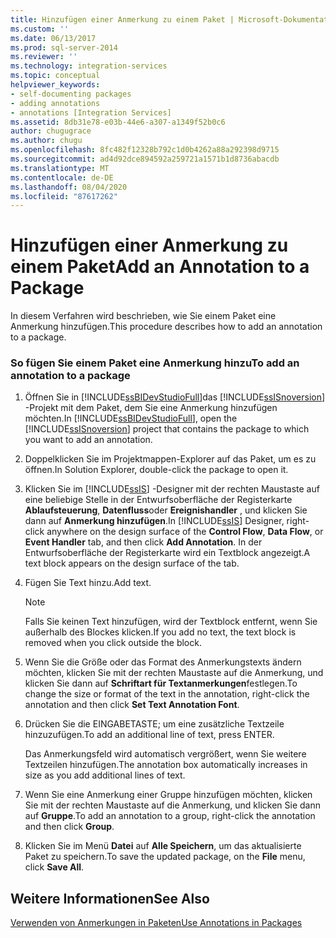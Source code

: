 ```yaml
---
title: Hinzufügen einer Anmerkung zu einem Paket | Microsoft-Dokumentation
ms.custom: ''
ms.date: 06/13/2017
ms.prod: sql-server-2014
ms.reviewer: ''
ms.technology: integration-services
ms.topic: conceptual
helpviewer_keywords:
- self-documenting packages
- adding annotations
- annotations [Integration Services]
ms.assetid: 8db31e78-e03b-44e6-a307-a1349f52b0c6
author: chugugrace
ms.author: chugu
ms.openlocfilehash: 8fc482f12328b792c1d0b4262a88a292398d9715
ms.sourcegitcommit: ad4d92dce894592a259721a1571b1d8736abacdb
ms.translationtype: MT
ms.contentlocale: de-DE
ms.lasthandoff: 08/04/2020
ms.locfileid: "87617262"
---
```

# <a name="add-an-annotation-to-a-package"></a><span data-ttu-id="ac9aa-102">Hinzufügen einer Anmerkung zu einem Paket</span><span class="sxs-lookup"><span data-stu-id="ac9aa-102">Add an Annotation to a Package</span></span>
  <span data-ttu-id="ac9aa-103">In diesem Verfahren wird beschrieben, wie Sie einem Paket eine Anmerkung hinzufügen.</span><span class="sxs-lookup"><span data-stu-id="ac9aa-103">This procedure describes how to add an annotation to a package.</span></span>  
  
### <a name="to-add-an-annotation-to-a-package"></a><span data-ttu-id="ac9aa-104">So fügen Sie einem Paket eine Anmerkung hinzu</span><span class="sxs-lookup"><span data-stu-id="ac9aa-104">To add an annotation to a package</span></span>  
  
1.  <span data-ttu-id="ac9aa-105">Öffnen Sie in [!INCLUDE[ssBIDevStudioFull](../includes/ssbidevstudiofull-md.md)]das [!INCLUDE[ssISnoversion](../includes/ssisnoversion-md.md)] -Projekt mit dem Paket, dem Sie eine Anmerkung hinzufügen möchten.</span><span class="sxs-lookup"><span data-stu-id="ac9aa-105">In [!INCLUDE[ssBIDevStudioFull](../includes/ssbidevstudiofull-md.md)], open the [!INCLUDE[ssISnoversion](../includes/ssisnoversion-md.md)] project that contains the package to which you want to add an annotation.</span></span>  
  
2.  <span data-ttu-id="ac9aa-106">Doppelklicken Sie im Projektmappen-Explorer auf das Paket, um es zu öffnen.</span><span class="sxs-lookup"><span data-stu-id="ac9aa-106">In Solution Explorer, double-click the package to open it.</span></span>  
  
3.  <span data-ttu-id="ac9aa-107">Klicken Sie im [!INCLUDE[ssIS](../includes/ssis-md.md)] -Designer mit der rechten Maustaste auf eine beliebige Stelle in der Entwurfsoberfläche der Registerkarte **Ablaufsteuerung**, **Datenfluss**oder **Ereignishandler** , und klicken Sie dann auf **Anmerkung hinzufügen**.</span><span class="sxs-lookup"><span data-stu-id="ac9aa-107">In [!INCLUDE[ssIS](../includes/ssis-md.md)] Designer, right-click anywhere on the design surface of the **Control Flow**, **Data Flow**, or **Event Handler** tab, and then click **Add Annotation**.</span></span> <span data-ttu-id="ac9aa-108">In der Entwurfsoberfläche der Registerkarte wird ein Textblock angezeigt.</span><span class="sxs-lookup"><span data-stu-id="ac9aa-108">A text block appears on the design surface of the tab.</span></span>  
  
4.  <span data-ttu-id="ac9aa-109">Fügen Sie Text hinzu.</span><span class="sxs-lookup"><span data-stu-id="ac9aa-109">Add text.</span></span>  
  
    > [!NOTE]  
    >  <span data-ttu-id="ac9aa-110">Falls Sie keinen Text hinzufügen, wird der Textblock entfernt, wenn Sie außerhalb des Blockes klicken.</span><span class="sxs-lookup"><span data-stu-id="ac9aa-110">If you add no text, the text block is removed when you click outside the block.</span></span>  
  
5.  <span data-ttu-id="ac9aa-111">Wenn Sie die Größe oder das Format des Anmerkungstexts ändern möchten, klicken Sie mit der rechten Maustaste auf die Anmerkung, und klicken Sie dann auf **Schriftart für Textanmerkungen**festlegen.</span><span class="sxs-lookup"><span data-stu-id="ac9aa-111">To change the size or format of the text in the annotation, right-click the annotation and then click **Set Text Annotation Font**.</span></span>  
  
6.  <span data-ttu-id="ac9aa-112">Drücken Sie die EINGABETASTE; um eine zusätzliche Textzeile hinzuzufügen.</span><span class="sxs-lookup"><span data-stu-id="ac9aa-112">To add an additional line of text, press ENTER.</span></span>  
  
     <span data-ttu-id="ac9aa-113">Das Anmerkungsfeld wird automatisch vergrößert, wenn Sie weitere Textzeilen hinzufügen.</span><span class="sxs-lookup"><span data-stu-id="ac9aa-113">The annotation box automatically increases in size as you add additional lines of text.</span></span>  
  
7.  <span data-ttu-id="ac9aa-114">Wenn Sie eine Anmerkung einer Gruppe hinzufügen möchten, klicken Sie mit der rechten Maustaste auf die Anmerkung, und klicken Sie dann auf **Gruppe**.</span><span class="sxs-lookup"><span data-stu-id="ac9aa-114">To add an annotation to a group, right-click the annotation and then click **Group**.</span></span>  
  
8.  <span data-ttu-id="ac9aa-115">Klicken Sie im Menü **Datei** auf **Alle Speichern**, um das aktualisierte Paket zu speichern.</span><span class="sxs-lookup"><span data-stu-id="ac9aa-115">To save the updated package, on the **File** menu, click **Save All**.</span></span>  
  
## <a name="see-also"></a><span data-ttu-id="ac9aa-116">Weitere Informationen</span><span class="sxs-lookup"><span data-stu-id="ac9aa-116">See Also</span></span>  
 [<span data-ttu-id="ac9aa-117">Verwenden von Anmerkungen in Paketen</span><span class="sxs-lookup"><span data-stu-id="ac9aa-117">Use Annotations in Packages</span></span>](use-annotations-in-packages.md)  
  
  
